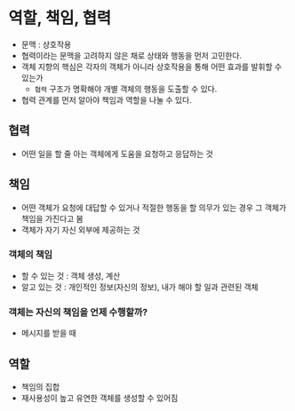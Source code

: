 # 역할, 책임, 협력

- 문맥 : 상호작용
- 협력이라는 문맥을 고려하지 않은 채로 상태와 행동을 먼저 고민한다.
- 객체 지향의 핵심은 각자의 객체가 아니라 상호작용을 통해 어떤 효과를 발휘할 수 있는가
  - `협력` 구조가 명확해야 개별 객체의 행동을 도출할 수 있다.
- 협력 관계를 먼저 알아야 책임과 역할을 나눌 수 있다.

## 협력

- 어떤 일을 할 줄 아는 객체에게 도움을 요청하고 응답하는 것

## 책임

- 어떤 객체가 요청에 대답할 수 있거나 적절한 행동을 할 의무가 있는 경우 그 객체가 책임을 가진다고 봄
- 객체가 자기 자신 외부에 제공하는 것

### 객체의 책임

- 할 수 있는 것 : 객체 생성, 계산
- 알고 있는 것 : 개인적인 정보(자신의 정보), 내가 해야 할 일과 관련된 객체

### 객체는 자신의 책임을 언제 수행할까?

- 메시지를 받을 때

## 역할

- 책임의 집합
- 재사용성이 높고 유연한 객체를 생성할 수 있어짐

